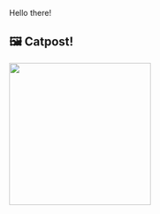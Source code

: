 Hello there!



## 🖼️ Catpost!

<sub>
    <img src="https://cdn2.thecatapi.com/images/8n0.jpg" height="256">
</sub>

